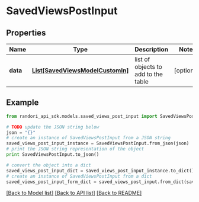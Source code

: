 # SavedViewsPostInput


## Properties

Name | Type | Description | Notes
------------ | ------------- | ------------- | -------------
**data** | [**List[SavedViewsModelCustomIn]**](SavedViewsModelCustomIn.md) | list of objects to add to the table | [optional] 

## Example

```python
from randori_api_sdk.models.saved_views_post_input import SavedViewsPostInput

# TODO update the JSON string below
json = "{}"
# create an instance of SavedViewsPostInput from a JSON string
saved_views_post_input_instance = SavedViewsPostInput.from_json(json)
# print the JSON string representation of the object
print SavedViewsPostInput.to_json()

# convert the object into a dict
saved_views_post_input_dict = saved_views_post_input_instance.to_dict()
# create an instance of SavedViewsPostInput from a dict
saved_views_post_input_form_dict = saved_views_post_input.from_dict(saved_views_post_input_dict)
```
[[Back to Model list]](../README.md#documentation-for-models) [[Back to API list]](../README.md#documentation-for-api-endpoints) [[Back to README]](../README.md)



